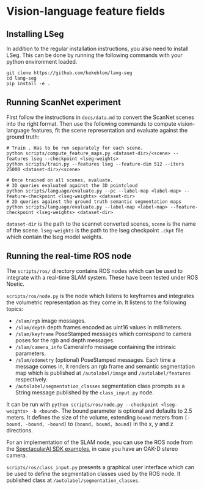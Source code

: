 # Vision-language feature fields


## Installing LSeg

In addition to the regular installation instructions, you also need to install LSeg. This can be done by running the following commands with your python environment loaded.
```
git clone https://github.com/kekeblom/lang-seg
cd lang-seg
pip install -e .
```

## Running ScanNet experiment

First follow the instructions in `docs/data.md` to convert the ScanNet scenes into the right format. Then use the following commands to compute vision-language features, fit the scene representation and evaluate against the ground truth:
```
# Train . Has to be run separately for each scene.
python scripts/compute_feature_maps.py <dataset-dir>/<scene> --features lseg --checkpoint <lseg-weights>
python scripts/train.py --features lseg --feature-dim 512 --iters 25000 <dataset-dir>/<scene>

# Once trained on all scenes, evaluate.
# 3D queries evaluated against the 3D pointcloud
python scripts/language/evaluate.py --pc --label-map <label-map> --feature-checkpoint <lseg-weights> <dataset-dir>
# 2D queries against the ground truth semantic segmentation maps
python scripts/language/evaluate.py --label-map <label-map> --feature-checkpoint <lseg-weights> <dataset-dir>
```

`dataset-dir` is the path to the scannet converted scenes, `scene` is the name of the scene. `lseg-weights` is the path to the lseg checkpoint `.ckpt` file which contain the lseg model weights.

## Running the real-time ROS node

The `scripts/ros/` directory contains ROS nodes which can be used to integrate with a real-time SLAM system. These have been tested under ROS Noetic.

`scripts/ros/node.py` is the node which listens to keyframes and integrates the volumetric representation as they come in. It listens to the following topics:
- `/slam/rgb` image messages.
- `/slam/depth` depth frames encoded as uint16 values in millimeters.
- `/slam/keyframe` PoseStamped messages which correspond to camera poses for the rgb and depth messages.
- `/slam/camera_info` CameraInfo message containing the intrinsic parameters.
- `/slam/odometry` (optional) PoseStamped messages. Each time a message comes in, it renders an rgb frame and semantic segmentation map which is published at `/autolabel/image` and `/autolabel/features` respectively.
- `/autolabel/segmentation_classes` segmentation class prompts as a String message published by the `class_input.py` node.

It can be run with `python scripts/ros/node.py --checkpoint <lseg-weights> -b <bound>`. The bound parameter is optional and defaults to 2.5 meters. It defines the size of the volume, extending `bound` meters from `[-bound, -bound, -bound]` to `[bound, bound, bound]` in the x, y and z directions.

For an implementation of the SLAM node, you can use the ROS node from the [SpectacularAI SDK examples](https://github.com/SpectacularAI/sdk-examples/blob/main/python/oak/mapping_ros.py), in case you have an OAK-D stereo camera.

`scripts/ros/class_input.py` presents a graphical user interface which can be used to define the segmentation classes used by the ROS node. It published class at `/autolabel/segmentation_classes`.

